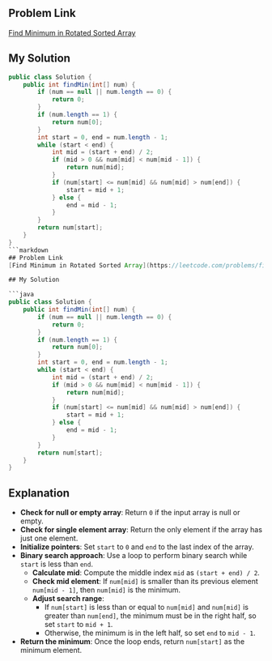 ## Problem Link
[Find Minimum in Rotated Sorted Array](https://leetcode.com/problems/find-minimum-in-rotated-sorted-array/)

## My Solution

```java
public class Solution {
    public int findMin(int[] num) {
        if (num == null || num.length == 0) {
            return 0;
        }
        if (num.length == 1) {
            return num[0];
        }
        int start = 0, end = num.length - 1;
        while (start < end) {
            int mid = (start + end) / 2;
            if (mid > 0 && num[mid] < num[mid - 1]) {
                return num[mid];
            }
            if (num[start] <= num[mid] && num[mid] > num[end]) {
                start = mid + 1;
            } else {
                end = mid - 1;
            }
        }
        return num[start];
    }
}
```markdown
## Problem Link
[Find Minimum in Rotated Sorted Array](https://leetcode.com/problems/find-minimum-in-rotated-sorted-array/)

## My Solution

```java
public class Solution {
    public int findMin(int[] num) {
        if (num == null || num.length == 0) {
            return 0;
        }
        if (num.length == 1) {
            return num[0];
        }
        int start = 0, end = num.length - 1;
        while (start < end) {
            int mid = (start + end) / 2;
            if (mid > 0 && num[mid] < num[mid - 1]) {
                return num[mid];
            }
            if (num[start] <= num[mid] && num[mid] > num[end]) {
                start = mid + 1;
            } else {
                end = mid - 1;
            }
        }
        return num[start];
    }
}
```

## Explanation

- **Check for null or empty array**: Return `0` if the input array is null or empty.
- **Check for single element array**: Return the only element if the array has just one element.
- **Initialize pointers**: Set `start` to `0` and `end` to the last index of the array.
- **Binary search approach**: Use a loop to perform binary search while `start` is less than `end`.
  - **Calculate mid**: Compute the middle index `mid` as `(start + end) / 2`.
  - **Check mid element**: If `num[mid]` is smaller than its previous element `num[mid - 1]`, then `num[mid]` is the minimum.
  - **Adjust search range**:
    - If `num[start]` is less than or equal to `num[mid]` and `num[mid]` is greater than `num[end]`, the minimum must be in the right half, so set `start` to `mid + 1`.
    - Otherwise, the minimum is in the left half, so set `end` to `mid - 1`.
- **Return the minimum**: Once the loop ends, return `num[start]` as the minimum element.
```